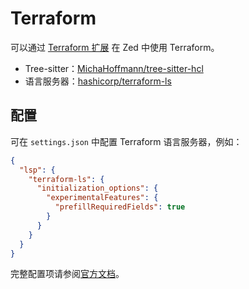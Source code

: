 # Terraform

可以通过 [Terraform 扩展](https://github.com/zed-extensions/terraform) 在 Zed 中使用 Terraform。

- Tree-sitter：[MichaHoffmann/tree-sitter-hcl](https://github.com/MichaHoffmann/tree-sitter-hcl)
- 语言服务器：[hashicorp/terraform-ls](https://github.com/hashicorp/terraform-ls)

## 配置

可在 `settings.json` 中配置 Terraform 语言服务器，例如：

```json [settings]
{
  "lsp": {
    "terraform-ls": {
      "initialization_options": {
        "experimentalFeatures": {
          "prefillRequiredFields": true
        }
      }
    }
  }
}
```

完整配置项请参阅[官方文档](https://github.com/hashicorp/terraform-ls/blob/main/docs/SETTINGS.md)。
